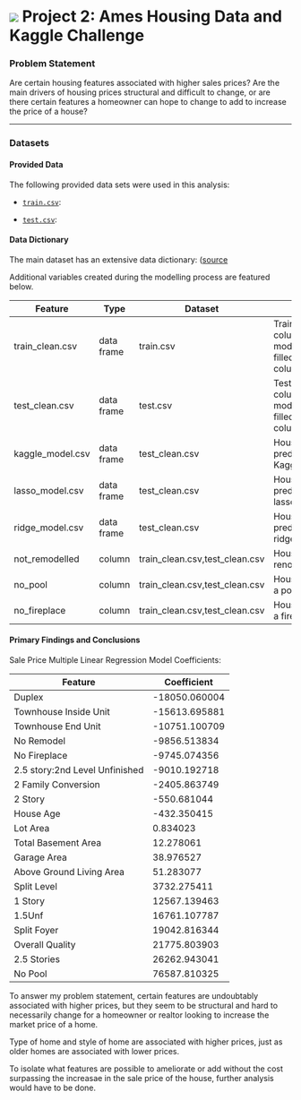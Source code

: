 # ![](https://ga-dash.s3.amazonaws.com/production/assets/logo-9f88ae6c9c3871690e33280fcf557f33.png) Project 2: Ames Housing Data and Kaggle Challenge 


### Problem Statement

Are certain housing features associated with higher sales prices? Are the main drivers of housing prices structural and difficult to change, or are there certain features a homeowner can hope to change to add to increase the price of a house? 

---

### Datasets

#### Provided Data

The following provided data sets were used in this analysis:

* [`train.csv`](../data/train.csv): 

* [`test.csv`](../data/test.csv): 


#### Data Dictionary

The main dataset has an extensive data dictionary: ([source](https://www.kaggle.com/competitions/dsir-1128-project-2-regression-challenge/data)

Additional variables created during the modelling process are featured below.

|Feature|Type|Dataset|Description|
|---|---|---|---|
|train_clean.csv|data frame| train.csv|Train data without columns not used in model, null values filled and dummy columns added.
|test_clean.csv|data frame| test.csv|Test data without columns not used in model, null values filled and dummy columns added.
|kaggle_model.csv|data frame|test_clean.csv|House sale price predictions for Kaggle.
|lasso_model.csv|data frame|test_clean.csv|House sale price predictions using lasso regularisation.
|ridge_model.csv|data frame|test_clean.csv|House sale price predictions using ridge regularisation.
|not_remodelled|column|train_clean.csv,test_clean.csv|House has not been renovated/remodeled.
|no_pool|column|train_clean.csv,test_clean.csv|House does not have a pool.
|no_fireplace|column|train_clean.csv,test_clean.csv|House does not have a fireplace.

#### Primary Findings and Conclusions

Sale Price Multiple Linear Regression Model Coefficients: 

|Feature|Coefficient|
|---|---|
|Duplex|-18050.060004|
|Townhouse Inside Unit|-15613.695881|
|Townhouse End Unit|-10751.100709|
|No Remodel|-9856.513834
|No Fireplace|-9745.074356|
|2.5 story:2nd Level Unfinished|-9010.192718|
|2 Family Conversion|-2405.863749|
|2 Story|-550.681044|
|House Age|-432.350415|
|Lot Area|0.834023|
|Total Basement Area|12.278061|
|Garage Area|38.976527|
|Above Ground Living Area|51.283077|
|Split Level|3732.275411|
|1 Story|12567.139463|
|1.5Unf|16761.107787|
|Split Foyer|19042.816344|
|Overall Quality|21775.803903|
|2.5 Stories|26262.943041|
|No Pool|76587.810325|

To answer my problem statement, certain features are undoubtably associated with higher prices, but they seem to be structural and hard to necessarily change for a homeowner or realtor looking to increase the market price of a home.

Type of home and style of home are associated with higher prices, just as older homes are associated with lower prices.

To isolate what features are possible to ameliorate or add without the cost surpassing the increasae in the sale price of the house, further analysis would have to be done.